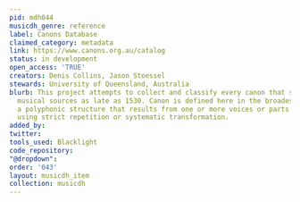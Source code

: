 ```yaml
---
pid: mdh044
musicdh_genre: reference
label: Canons Database
claimed_category: metadata
link: https://www.canons.org.au/catalog
status: in development
open_access: 'TRUE'
creators: Denis Collins, Jason Stoessel
stewards: University of Queensland, Australia
blurb: This project attempts to collect and classify every canon that survived in
  musical sources as late as 1530. Canon is defined here in the broadest sense as
  a polyphonic structure that results from one or more voices or parts being combined
  using strict repetition or systematic transformation.
added_by: 
twitter: 
tools_used: Blacklight
code_repository: 
"@dropdown": 
order: '043'
layout: musicdh_item
collection: musicdh
---
```

